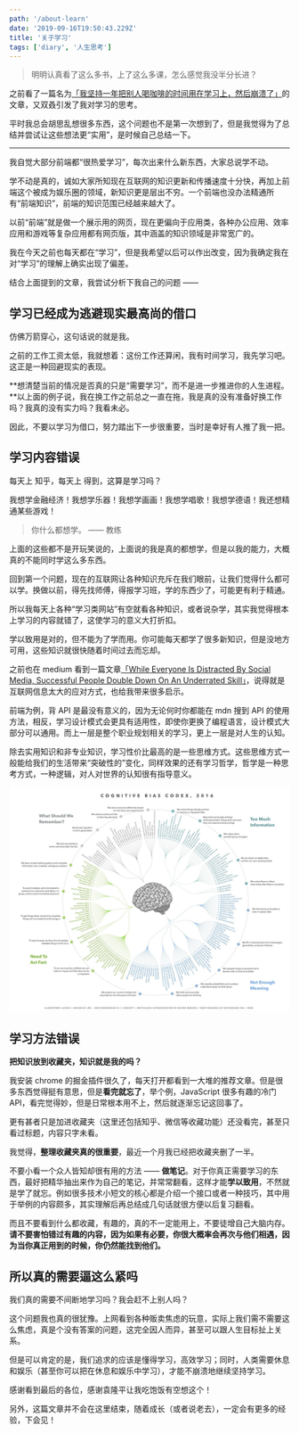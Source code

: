 ```yaml
---
path: '/about-learn'
date: '2019-09-16T19:50:43.229Z'
title: '关于学习'
tags: ['diary', '人生思考']
---
```


> 明明认真看了这么多书，上了这么多课，怎么感觉我没半分长进？

之前看了一篇名为[「我坚持一年把别人喝咖啡的时间用在学习上，然后崩溃了」](https://mp.weixin.qq.com/s/i2SEEX9CDFyLOkBklVWS6A)的文章，又双叒引发了我对学习的思考。

平时我总会胡思乱想很多东西，这个问题也不是第一次想到了，但是我觉得为了总结并尝试让这些想法更“实用”，是时候自己总结一下。

---

我自觉大部分前端都“很热爱学习”，每次出来什么新东西，大家总说学不动。

学不动是真的，诚如大家所知现在互联网的知识更新和传播速度十分快，再加上前端这个被成为娱乐圈的领域，新知识更是层出不穷。一个前端也没办法精通所有“前端知识”，前端的知识范围已经越来越大了。

以前“前端”就是做一个展示用的网页，现在更偏向于应用类，各种办公应用、效率应用和游戏等复杂应用都有网页版，其中涵盖的知识领域是非常宽广的。

我在今天之前也每天都在“学习”，但是我希望以后可以作出改变，因为我确定我在对“学习”的理解上确实出现了偏差。

结合上面提到的文章，我尝试分析下我自己的问题 ——

## 学习已经成为逃避现实最高尚的借口

仿佛万箭穿心，这句话说的就是我。

之前的工作工资太低，我就想着：这份工作还算闲，我有时间学习，我先学习吧。这正是一种回避现实的表现。

**想清楚当前的情况是否真的只是“需要学习”，而不是进一步推进你的人生进程。**以上面的例子说，我在换工作之前总之一直在拖，我是真的没有准备好换工作吗？我真的没有实力吗？我看未必。

因此，不要以学习为借口，努力踏出下一步很重要，当时是幸好有人推了我一把。

## 学习内容错误

每天上 知乎，每天上 得到，这算是学习吗？

我想学金融经济！我想学乐器！我想学画画！我想学唱歌！我想学德语！我还想精通某些游戏！

> 你什么都想学。 —— 教练

上面的这些都不是开玩笑说的，上面说的我是真的都想学，但是以我的能力，大概真的不能同时学这么多东西。

回到第一个问题，现在的互联网让各种知识充斥在我们眼前，让我们觉得什么都可以学。换做以前，得先找师傅，得报学习班，学的东西少了，可能更有利于精通。

所以我每天上各种“学习类网站”有空就看各种知识，或者说杂学，其实我觉得根本上学习的内容就错了，这使学习的意义大打折扣。

学以致用是对的，但不能为了学而用。你可能每天都学了很多新知识，但是没地方可用，这些知识就很快随着时间过去而忘却。

之前也在 medium 看到一篇文章[「While Everyone Is Distracted By Social Media, Successful People Double Down On An Underrated Skill」](https://medium.com/the-mission/while-everyone-is-distracted-by-social-media-successful-people-double-down-on-a-totally-underrated-5a86701e9a27)，说得就是互联网信息太大的应对方式，也给我带来很多启示。

前端为例，背 API 是最没有意义的，因为无论何时你都能在 mdn 搜到 API 的使用方法，相反，学习设计模式会更具有适用性，即使你更换了编程语言，设计模式大部分可以通用。而上一层是整个职业规划相关的学习，更上一层是对人生的认知。

除去实用知识和非专业知识，学习性价比最高的是一些思维方式。这些思维方式一般能给我们的生活带来“突破性的”变化，同样效果的还有学习哲学，哲学是一种思考方式，一种逻辑，对人对世界的认知很有指导意义。

![mental model](mentalmodel.png)

## 学习方法错误

**把知识放到收藏夹，知识就是我的吗？**

我安装 chrome 的掘金插件很久了，每天打开都看到一大堆的推荐文章。但是很多东西觉得挺有意思，但是**看完就忘了**，举个例，JavaScript 很多有趣的冷门 API，看完觉得妙，但是日常根本用不上，然后就逐渐忘记这回事了。

更有甚者只是加进收藏夹（这里还包括知乎、微信等收藏功能）还没看完，甚至只看过标题，内容只字未看。

我觉得，**整理收藏夹真的很重要**，最近一个月我已经把收藏夹删了一半。

不要小看一个众人皆知却很有用的方法 —— **做笔记**。对于你真正需要学习的东西，最好把精华抽出来作为自己的笔记，并常常翻看，这样才能**学以致用**，不然就是学了就忘。例如很多技术小短文的核心都是介绍一个接口或者一种技巧，其中用于举例的内容颇多，其实理解后再总结成几句话就很方便以后复习翻看。

而且不要看到什么都收藏，有趣的，真的不一定能用上，不要徒增自己大脑内存。**请不要害怕错过有趣的内容，因为如果有必要，你很大概率会再次与他们相遇，因为当你真正用到的时候，你仍然能找到他们。**

## 所以真的需要逼这么紧吗

我们真的需要不间断地学习吗？我会赶不上别人吗？

这个问题我也真的很犹豫。上网看到各种贩卖焦虑的玩意，实际上我们需不需要这么焦虑，真是个没有答案的问题，这完全因人而异，甚至可以跟人生目标扯上关系。

但是可以肯定的是，我们追求的应该是懂得学习，高效学习；同时，人类需要休息和娱乐（甚至你可以把在休息和娱乐中学习），才能不崩溃地继续坚持学习。

感谢看到最后的各位，感谢袁隆平让我吃饱饭有空想这个！

另外，这篇文章并不会在这里结束，随着成长（或者说老去），一定会有更多的经验，下会见！

